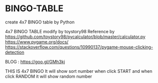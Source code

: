 # BINGO-TABLE
create 4x7 BINGO table by Python

4x7 BINGO TABLE modify by toystory98
Reference by https://github.com/toystory98/pycalculator/blob/master/calculator.py
             https://www.pygame.org/docs/
             https://stackoverflow.com/questions/10990137/pygame-mouse-clicking-detection

BLOG : https://goo.gl/GMh3kj

THIS IS 4x7 BINGO
It will show sort number when click START and when click RANDOM it will show random number
